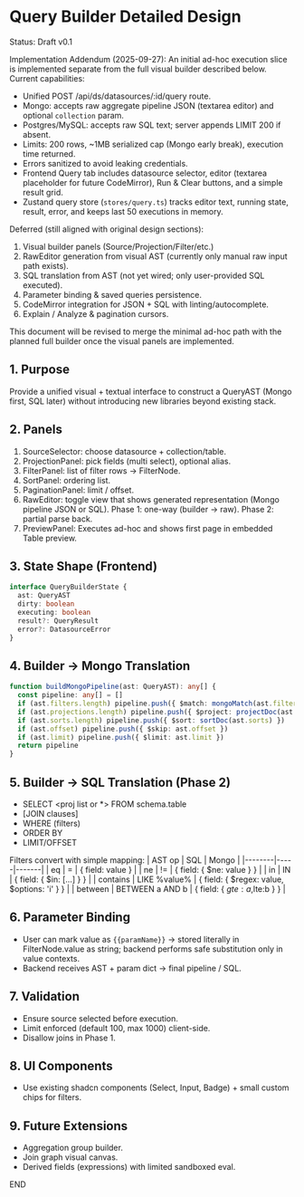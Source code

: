 # Query Builder Detailed Design

Status: Draft v0.1

Implementation Addendum (2025-09-27):
An initial ad-hoc execution slice is implemented separate from the full visual builder described below. Current capabilities:
- Unified POST /api/ds/datasources/:id/query route.
- Mongo: accepts raw aggregate pipeline JSON (textarea editor) and optional `collection` param.
- Postgres/MySQL: accepts raw SQL text; server appends LIMIT 200 if absent.
- Limits: 200 rows, ~1MB serialized cap (Mongo early break), execution time returned.
- Errors sanitized to avoid leaking credentials.
- Frontend Query tab includes datasource selector, editor (textarea placeholder for future CodeMirror), Run & Clear buttons, and a simple result grid.
- Zustand query store (`stores/query.ts`) tracks editor text, running state, result, error, and keeps last 50 executions in memory.

Deferred (still aligned with original design sections):
1. Visual builder panels (Source/Projection/Filter/etc.)
2. RawEditor generation from visual AST (currently only manual raw input path exists).
3. SQL translation from AST (not yet wired; only user-provided SQL executed).
4. Parameter binding & saved queries persistence.
5. CodeMirror integration for JSON + SQL with linting/autocomplete.
6. Explain / Analyze & pagination cursors.

This document will be revised to merge the minimal ad-hoc path with the planned full builder once the visual panels are implemented.

## 1. Purpose
Provide a unified visual + textual interface to construct a QueryAST (Mongo first, SQL later) without introducing new libraries beyond existing stack.

## 2. Panels
1. SourceSelector: choose datasource + collection/table.
2. ProjectionPanel: pick fields (multi select), optional alias.
3. FilterPanel: list of filter rows -> FilterNode.
4. SortPanel: ordering list.
5. PaginationPanel: limit / offset.
6. RawEditor: toggle view that shows generated representation (Mongo pipeline JSON or SQL). Phase 1: one-way (builder -> raw). Phase 2: partial parse back.
7. PreviewPanel: Executes ad-hoc and shows first page in embedded Table preview.

## 3. State Shape (Frontend)
```ts
interface QueryBuilderState {
  ast: QueryAST
  dirty: boolean
  executing: boolean
  result?: QueryResult
  error?: DatasourceError
}
```

## 4. Builder -> Mongo Translation
```ts
function buildMongoPipeline(ast: QueryAST): any[] {
  const pipeline: any[] = []
  if (ast.filters.length) pipeline.push({ $match: mongoMatch(ast.filters) })
  if (ast.projections.length) pipeline.push({ $project: projectDoc(ast.projections) })
  if (ast.sorts.length) pipeline.push({ $sort: sortDoc(ast.sorts) })
  if (ast.offset) pipeline.push({ $skip: ast.offset })
  if (ast.limit) pipeline.push({ $limit: ast.limit })
  return pipeline
}
```

## 5. Builder -> SQL Translation (Phase 2)
- SELECT <proj list or *> FROM schema.table
- [JOIN clauses]
- WHERE (filters)
- ORDER BY
- LIMIT/OFFSET

Filters convert with simple mapping:
| AST op | SQL | Mongo |
|--------|-----|-------|
| eq | = | { field: value } |
| ne | != | { field: { $ne: value } } |
| in | IN | { field: { $in: [...] } } |
| contains | LIKE %value% | { field: { $regex: value, $options: 'i' } } |
| between | BETWEEN a AND b | { field: { $gte:a,$lte:b } } |

## 6. Parameter Binding
- User can mark value as `{{paramName}}` -> stored literally in FilterNode.value as string; backend performs safe substitution only in value contexts.
- Backend receives AST + param dict -> final pipeline / SQL.

## 7. Validation
- Ensure source selected before execution.
- Limit enforced (default 100, max 1000) client-side.
- Disallow joins in Phase 1.

## 8. UI Components
- Use existing shadcn components (Select, Input, Badge) + small custom chips for filters.

## 9. Future Extensions
- Aggregation group builder.
- Join graph visual canvas.
- Derived fields (expressions) with limited sandboxed eval.

END
